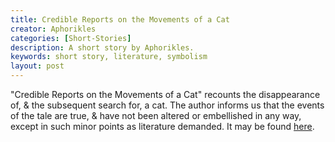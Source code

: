 ```yaml
---
title: Credible Reports on the Movements of a Cat
creator: Aphorikles
categories: [Short-Stories]
description: A short story by Aphorikles.
keywords: short story, literature, symbolism
layout: post
---
```


"Credible Reports on the Movements of a Cat" recounts the disappearance of, & the subsequent search for, a cat. The author informs us that the events of the tale are true, & have not been altered or embellished in any way, except in such minor points as literature demanded. It may be found <a href="https://firebasestorage.googleapis.com/v0/b/perceptua-b6ea3.appspot.com/o/public%2FCredible%20Reports%20on%20the%20Movements%20of%20a%20Cat.pdf?alt=media&token=ee2536e0-47b0-4826-9d31-3d553b1834fc">here</a>.
